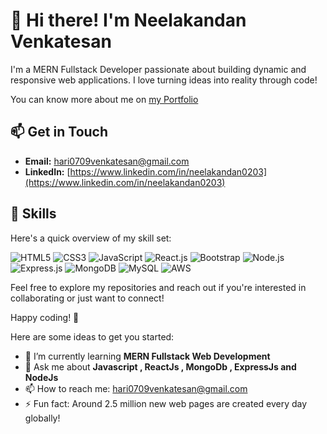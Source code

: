 # 👋 Hi there! I'm Neelakandan Venkatesan

I'm a MERN Fullstack Developer passionate about building dynamic and responsive web applications.  I love turning ideas into reality through code!

You can know more about me on [my Portfolio](https://neelakandanv.netlify.app)

## 📫 Get in Touch

- **Email:** [hari0709venkatesan@gmail.com](mailto:hari0709venkatesan@gmail.com)
- **LinkedIn:** [https://www.linkedin.com/in/neelakandan0203](https://www.linkedin.com/in/neelakandan0203)


## 🔧 Skills

Here's a quick overview of my skill set:

  ![HTML5](https://img.shields.io/badge/HTML5-E34F26?style=flat&logo=html5&logoColor=white)
  ![CSS3](https://img.shields.io/badge/CSS3-1572B6?style=flat&logo=css3&logoColor=white)
  ![JavaScript](https://img.shields.io/badge/JavaScript-F7DF1E?style=flat&logo=javascript&logoColor=black)
  ![React.js](https://img.shields.io/badge/React.js-61DAFB?style=flat&logo=react&logoColor=black)
  ![Bootstrap](https://img.shields.io/badge/Bootstrap-563D7C?style=flat&logo=bootstrap&logoColor=white)
  ![Node.js](https://img.shields.io/badge/Node.js-339933?style=flat&logo=nodedotjs&logoColor=white)
  ![Express.js](https://img.shields.io/badge/Express.js-404D59?style=flat&logo=express&logoColor=white)
  ![MongoDB](https://img.shields.io/badge/MongoDB-47A248?style=flat&logo=mongodb&logoColor=white)
  ![MySQL](https://img.shields.io/badge/MySQL-005CDB?style=flat&logo=mysql&logoColor=white)
  ![AWS](https://img.shields.io/badge/Amazon%20AWS-232F3E?style=flat&logo=amazonaws&logoColor=white)


Feel free to explore my repositories and reach out if you're interested in collaborating or just want to connect!

Happy coding! 🚀


Here are some ideas to get you started:

- 🌱 I’m currently learning  **MERN Fullstack Web Development**
- 💬 Ask me about **Javascript , ReactJs , MongoDb , ExpressJs and NodeJs**
- 📫 How to reach me: hari0709venkatesan@gmail.com
- ⚡ Fun fact: Around 2.5 million new web pages are created every day globally!

